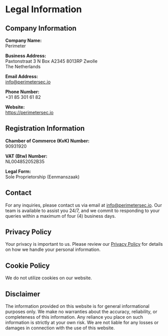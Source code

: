 # Legal Information

## Company Information
**Company Name:**  
Perimeter

**Business Address:**  
Paxtonstraat 3 N Box A2345
8013RP Zwolle  
The Netherlands

**Email Address:**  
info@perimetersec.io

**Phone Number:**  
+31 85 301 61 82

**Website:**  
https://perimetersec.io

## Registration Information
**Chamber of Commerce (KvK) Number:**  
90931920

**VAT (Btw) Number:**  
NL004852052B35

**Legal Form:**  
Sole Proprietorship (Eenmanszaak)

## Contact
For any inquiries, please contact us via email at [info@perimetersec.io](mailto:info@perimetersec.io). Our team is available to assist you 24/7, and we commit to responding to your queries within a maximum of four (4) business days.

## Privacy Policy
Your privacy is important to us. Please review our [Privacy Policy](https://github.com/perimetersec/resources/blob/main/legal/Privacy%20Policy%20English.md) for details on how we handle your personal information.

## Cookie Policy
We do not utilize cookies on our website.

## Disclaimer
The information provided on this website is for general informational purposes only. We make no warranties about the accuracy, reliability, or completeness of this information. Any reliance you place on such information is strictly at your own risk. We are not liable for any losses or damages in connection with the use of this website.


